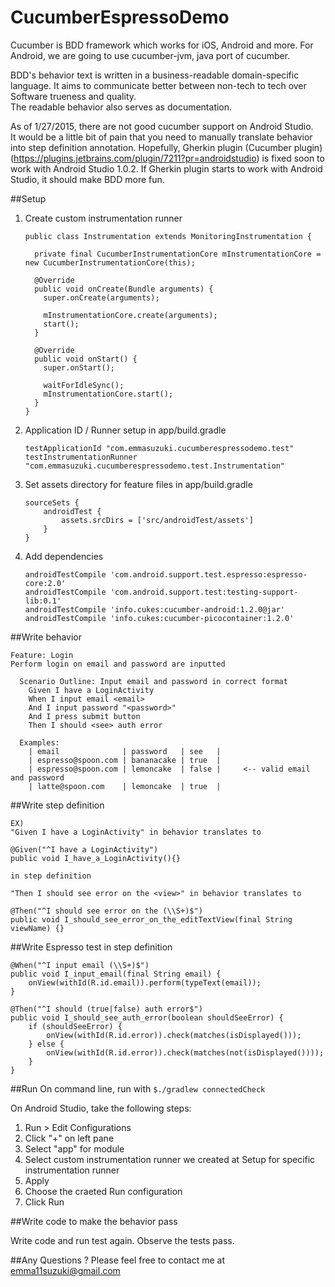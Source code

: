 CucumberEspressoDemo
====================

Cucumber is BDD framework which works for iOS, Android and more.
For Android, we are going to use cucumber-jvm, java port of cucumber.

BDD's behavior text is written in a business-readable domain-specific language.
It aims to communicate better between non-tech to tech over Software trueness and quality.  
The readable behavior also serves as documentation.

As of 1/27/2015, there are not good cucumber support on Android Studio.  
It would be a little bit of pain that you need to manually translate behavior into step definition annotation.
Hopefully, Gherkin plugin (Cucumber plugin) (https://plugins.jetbrains.com/plugin/7211?pr=androidstudio) is fixed soon to work with Android Studio 1.0.2. 
If Gherkin plugin starts to work with Android Studio, it should make BDD more fun.  

##Setup
1. Create custom instrumentation runner

    ```
    public class Instrumentation extends MonitoringInstrumentation {

      private final CucumberInstrumentationCore mInstrumentationCore = new CucumberInstrumentationCore(this);

      @Override
      public void onCreate(Bundle arguments) {
        super.onCreate(arguments);

        mInstrumentationCore.create(arguments);
        start();
      }

      @Override
      public void onStart() {
        super.onStart();

        waitForIdleSync();
        mInstrumentationCore.start();
      }
    }
    ```

2. Application ID / Runner setup in app/build.gradle

    ```
    testApplicationId "com.emmasuzuki.cucumberespressodemo.test"
    testInstrumentationRunner "com.emmasuzuki.cucumberespressodemo.test.Instrumentation"
    ```

3. Set assets directory for feature files in app/build.gradle

    ```
    sourceSets {
        androidTest {
            assets.srcDirs = ['src/androidTest/assets']
        }
    }
    ```

4. Add dependencies

    ```
    androidTestCompile 'com.android.support.test.espresso:espresso-core:2.0'
    androidTestCompile 'com.android.support.test:testing-support-lib:0.1'
    androidTestCompile 'info.cukes:cucumber-android:1.2.0@jar'
    androidTestCompile 'info.cukes:cucumber-picocontainer:1.2.0'
    ```
    
##Write behavior
    
    Feature: Login
    Perform login on email and password are inputted

      Scenario Outline: Input email and password in correct format
        Given I have a LoginActivity
        When I input email <email>
        And I input password "<password>"
        And I press submit button
        Then I should <see> auth error

      Examples:
        | email              | password   | see   |
        | espresso@spoon.com | bananacake | true  |
        | espresso@spoon.com | lemoncake  | false |     <-- valid email and password
        | latte@spoon.com    | lemoncake  | true  |
    
    
##Write step definition

    EX) 
    "Given I have a LoginActivity" in behavior translates to
    
    @Given("^I have a LoginActivity")
    public void I_have_a_LoginActivity(){}
    
    in step definition
    
    "Then I should see error on the <view>" in behavior translates to
    
    @Then("^I should see error on the (\\S+)$")
    public void I_should_see_error_on_the_editTextView(final String viewName) {}
    
##Write Espresso test in step definition

    @When("^I input email (\\S+)$")
    public void I_input_email(final String email) {
        onView(withId(R.id.email)).perform(typeText(email));
    }
    
    @Then("^I should (true|false) auth error$")
    public void I_should_see_auth_error(boolean shouldSeeError) {
        if (shouldSeeError) {
            onView(withId(R.id.error)).check(matches(isDisplayed()));
        } else {
            onView(withId(R.id.error)).check(matches(not(isDisplayed())));
        }
    }

##Run
On command line, run with `$./gradlew connectedCheck`

On Android Studio, take the following steps:

1. Run > Edit Configurations
2. Click "+" on left pane
3. Select "app" for module
4. Select custom instrumentation runner we created at Setup for specific instrumentation runner
5. Apply
6. Choose the craeted Run configuration 
7. Click Run
    
##Write code to make the behavior pass

Write code and run test again.  Observe the tests pass.

##Any Questions ? 
Please feel free to contact me at emma11suzuki@gmail.com
